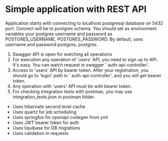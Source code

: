 # Simple application with REST API

Application starts with connecting to localhost postgresql database on 5432 port. Connect will be to postgres schema.
You should set as environment variables your postgres username and password as POSTGRES_USERNAME, POSTGRES_PASSWORD. By
default, uses username and password postgres, postgres.

1. Swagger API is open for watching all operations
2. For execution any operation of 'users' API, you need to sign up to API. It's easy. You can watch request in swagger '
   auth-api-controller'.
3. Access to 'users' API by bearer token. After your registration, you should go to 'login' path in '
   auth-api-controller', and you will get bearer token.
4. Any operation with 'users' API must be with bearer token.
5. For checking integration tests with postman, you may use integration_tests.json in postman folder.

- Uses hibernate second level cache
- Uses quartz for job scheduling
- Uses springfox for openapi codegen from yml
- Uses JWT bearer token for auth
- Uses liquibase for DB migrations
- Uses validation in requests